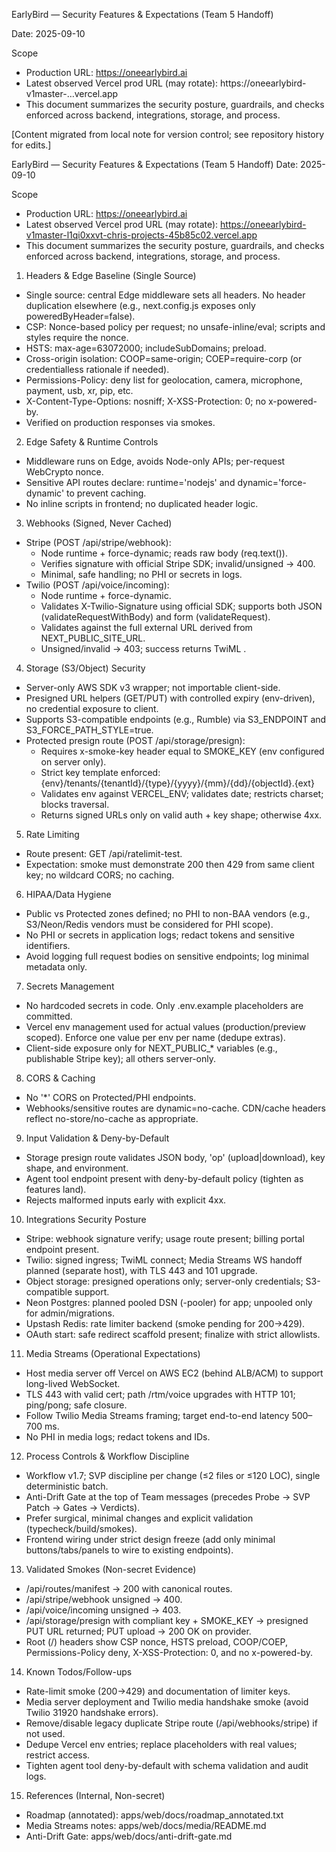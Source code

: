 <!-- Imported from Desktop/untitled folder 2/security_features_expectations.txt -->

EarlyBird — Security Features & Expectations (Team 5 Handoff)

Date: 2025-09-10

Scope
- Production URL: https://oneearlybird.ai
- Latest observed Vercel prod URL (may rotate): https://oneearlybird-v1master-…vercel.app
- This document summarizes the security posture, guardrails, and checks enforced across backend, integrations, storage, and process.

[Content migrated from local note for version control; see repository history for edits.]

EarlyBird — Security Features & Expectations (Team 5 Handoff)
Date: 2025-09-10

Scope
- Production URL: https://oneearlybird.ai
- Latest observed Vercel prod URL (may rotate): https://oneearlybird-v1master-l1qi0xxvt-chris-projects-45b85c02.vercel.app
- This document summarizes the security posture, guardrails, and checks enforced across backend, integrations, storage, and process.

1) Headers & Edge Baseline (Single Source)
- Single source: central Edge middleware sets all headers. No header duplication elsewhere (e.g., next.config.js exposes only poweredByHeader=false).
- CSP: Nonce-based policy per request; no unsafe-inline/eval; scripts and styles require the nonce.
- HSTS: max-age=63072000; includeSubDomains; preload.
- Cross-origin isolation: COOP=same-origin; COEP=require-corp (or credentialless rationale if needed).
- Permissions-Policy: deny list for geolocation, camera, microphone, payment, usb, xr, pip, etc.
- X-Content-Type-Options: nosniff; X-XSS-Protection: 0; no x-powered-by.
- Verified on production responses via smokes.

2) Edge Safety & Runtime Controls
- Middleware runs on Edge, avoids Node-only APIs; per-request WebCrypto nonce.
- Sensitive API routes declare: runtime='nodejs' and dynamic='force-dynamic' to prevent caching.
- No inline scripts in frontend; no duplicated header logic.

3) Webhooks (Signed, Never Cached)
- Stripe (POST /api/stripe/webhook):
  - Node runtime + force-dynamic; reads raw body (req.text()).
  - Verifies signature with official Stripe SDK; invalid/unsigned → 400.
  - Minimal, safe handling; no PHI or secrets in logs.
- Twilio (POST /api/voice/incoming):
  - Node runtime + force-dynamic.
  - Validates X-Twilio-Signature using official SDK; supports both JSON (validateRequestWithBody) and form (validateRequest).
  - Validates against the full external URL derived from NEXT_PUBLIC_SITE_URL.
  - Unsigned/invalid → 403; success returns TwiML <Connect><Stream url="${MEDIA_WSS_URL}"/>.

4) Storage (S3/Object) Security
- Server-only AWS SDK v3 wrapper; not importable client-side.
- Presigned URL helpers (GET/PUT) with controlled expiry (env-driven), no credential exposure to client.
- Supports S3-compatible endpoints (e.g., Rumble) via S3_ENDPOINT and S3_FORCE_PATH_STYLE=true.
- Protected presign route (POST /api/storage/presign):
  - Requires x-smoke-key header equal to SMOKE_KEY (env configured on server only).
  - Strict key template enforced: {env}/tenants/{tenantId}/{type}/{yyyy}/{mm}/{dd}/{objectId}.{ext}
  - Validates env against VERCEL_ENV; validates date; restricts charset; blocks traversal.
  - Returns signed URLs only on valid auth + key shape; otherwise 4xx.

5) Rate Limiting
- Route present: GET /api/ratelimit-test.
- Expectation: smoke must demonstrate 200 then 429 from same client key; no wildcard CORS; no caching.

6) HIPAA/Data Hygiene
- Public vs Protected zones defined; no PHI to non-BAA vendors (e.g., S3/Neon/Redis vendors must be considered for PHI scope).
- No PHI or secrets in application logs; redact tokens and sensitive identifiers.
- Avoid logging full request bodies on sensitive endpoints; log minimal metadata only.

7) Secrets Management
- No hardcoded secrets in code. Only .env.example placeholders are committed.
- Vercel env management used for actual values (production/preview scoped). Enforce one value per env per name (dedupe extras).
- Client-side exposure only for NEXT_PUBLIC_* variables (e.g., publishable Stripe key); all others server-only.

8) CORS & Caching
- No '*' CORS on Protected/PHI endpoints.
- Webhooks/sensitive routes are dynamic=no-cache. CDN/cache headers reflect no-store/no-cache as appropriate.

9) Input Validation & Deny-by-Default
- Storage presign route validates JSON body, 'op' (upload|download), key shape, and environment.
- Agent tool endpoint present with deny-by-default policy (tighten as features land).
- Rejects malformed inputs early with explicit 4xx.

10) Integrations Security Posture
- Stripe: webhook signature verify; usage route present; billing portal endpoint present.
- Twilio: signed ingress; TwiML connect; Media Streams WS handoff planned (separate host), with TLS 443 and 101 upgrade.
- Object storage: presigned operations only; server-only credentials; S3-compatible support.
- Neon Postgres: planned pooled DSN (-pooler) for app; unpooled only for admin/migrations.
- Upstash Redis: rate limiter backend (smoke pending for 200→429).
- OAuth start: safe redirect scaffold present; finalize with strict allowlists.

11) Media Streams (Operational Expectations)
- Host media server off Vercel on AWS EC2 (behind ALB/ACM) to support long-lived WebSocket.
- TLS 443 with valid cert; path /rtm/voice upgrades with HTTP 101; ping/pong; safe closure.
- Follow Twilio Media Streams framing; target end-to-end latency 500–700 ms.
- No PHI in media logs; redact tokens and IDs.

12) Process Controls & Workflow Discipline
- Workflow v1.7; SVP discipline per change (≤2 files or ≤120 LOC), single deterministic batch.
- Anti-Drift Gate at the top of Team messages (precedes Probe → SVP Patch → Gates → Verdicts).
- Prefer surgical, minimal changes and explicit validation (typecheck/build/smokes).
- Frontend wiring under strict design freeze (add only minimal buttons/tabs/panels to wire to existing endpoints).

13) Validated Smokes (Non-secret Evidence)
- /api/routes/manifest → 200 with canonical routes.
- /api/stripe/webhook unsigned → 400.
- /api/voice/incoming unsigned → 403.
- /api/storage/presign with compliant key + SMOKE_KEY → presigned PUT URL returned; PUT upload → 200 OK on provider.
- Root (/) headers show CSP nonce, HSTS preload, COOP/COEP, Permissions-Policy deny, X-XSS-Protection: 0, and no x-powered-by.

14) Known Todos/Follow-ups
- Rate-limit smoke (200→429) and documentation of limiter keys.
- Media server deployment and Twilio media handshake smoke (avoid Twilio 31920 handshake errors).
- Remove/disable legacy duplicate Stripe route (/api/webhooks/stripe) if not used.
- Dedupe Vercel env entries; replace placeholders with real values; restrict access.
- Tighten agent tool deny-by-default with schema validation and audit logs.

15) References (Internal, Non-secret)
- Roadmap (annotated): apps/web/docs/roadmap_annotated.txt
- Media Streams notes: apps/web/docs/media/README.md
- Anti-Drift Gate: apps/web/docs/anti-drift-gate.md
